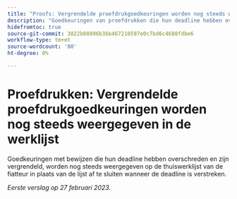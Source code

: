 ```yaml
---
title: "Proofs: Vergrendelde proefdrukgoedkeuringen worden nog steeds weergegeven in de werklijst."
description: "Goedkeuringen van proefdrukken die hun deadline hebben overschreden en zijn vergrendeld, worden nog steeds weergegeven op de thuiswerklijst van de fiatteur in plaats van de lijst af te sluiten wanneer de deadline is verstreken."
hidefromtoc: true
source-git-commit: 3022b08896b3bb467210597e0c7bd6c4688fdbe6
workflow-type: tm+mt
source-wordcount: '80'
ht-degree: 0%

---
```



# Proefdrukken: Vergrendelde proefdrukgoedkeuringen worden nog steeds weergegeven in de werklijst

<!--This issue is on the WF and WFP TOC-->

Goedkeuringen met bewijzen die hun deadline hebben overschreden en zijn vergrendeld, worden nog steeds weergegeven op de thuiswerklijst van de fiatteur in plaats van de lijst af te sluiten wanneer de deadline is verstreken.

_Eerste verslag op 27 februari 2023._

